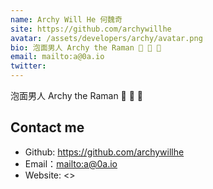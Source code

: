 ```yaml
---
name: Archy Will He 何魏奇
site: https://github.com/archywillhe
avatar: /assets/developers/archy/avatar.png
bio: 泡面男人 Archy the Raman 🍜 🍜 🤮
email: mailto:a@0a.io
twitter: 
---
```


泡面男人 Archy the Raman 🍜 🍜 🤮

## Contact me

- Github: <https://github.com/archywillhe>
- Email：<mailto:a@0a.io>
- Website: <>
  